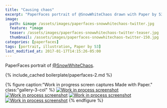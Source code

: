 ```yaml
---
title: "Causing chaos"
excerpt: "PaperFaces portrait of @SnowWhiteChaos drawn with Paper by 53 on an iPad."
image: 
  path: &image /assets/images/paperfaces-snowwhitechaos-twitter.jpg 
  feature: *image
  teaser: /assets/images/paperfaces-snowwhitechaos-twitter-teaser.jpg
  thumbnail: /assets/images/paperfaces-snowwhitechaos-twitter-150.jpg
categories: [paperfaces]
tags: [portrait, illustration, Paper by 53]
last_modified_at: 2017-01-17T14:15:26-05:00
---
```


PaperFaces portrait of [@SnowWhiteChaos](https://twitter.com/SnowWhiteChaos).

{% include_cached boilerplate/paperfaces-2.md %}

{% figure caption:"Work in progress screen captures Made with Paper." class:"gallery-3-col" %}
[![Work in process screenshot](/assets/images/paperfaces-snowwhitechaos-process-1-600.jpg)](/assets/images/paperfaces-snowwhitechaos-process-1-lg.jpg)
[![Work in process screenshot](/assets/images/paperfaces-snowwhitechaos-process-2-600.jpg)](/assets/images/paperfaces-snowwhitechaos-process-2-lg.jpg)
[![Work in process screenshot](/assets/images/paperfaces-snowwhitechaos-process-3-600.jpg)](/assets/images/paperfaces-snowwhitechaos-process-3-lg.jpg)
[![Work in process screenshot](/assets/images/paperfaces-snowwhitechaos-process-4-600.jpg)](/assets/images/paperfaces-snowwhitechaos-process-4-lg.jpg)
{% endfigure %}
